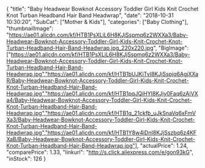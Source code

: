 {
	"title": "Baby Headwear Bowknot Accessory Toddler Girl Kids Knit Crochet Knot Turban Headband Hair Band Headwrap",
	"date": "2018-10-31 10:30:20",
	"SubCat": ["Mother & Kids"],
	"categories": ["Baby Clothing"],
	"thumbnailImage": "https://ae01.alicdn.com/kf/HTB1PsXLiL6H8KJjSspmq6z2WXXa3/Baby-Headwear-Bowknot-Accessory-Toddler-Girl-Kids-Knit-Crochet-Knot-Turban-Headband-Hair-Band-Headwrap.jpg_220x220.jpg",
	"BigImage": ["https://ae01.alicdn.com/kf/HTB1PsXLiL6H8KJjSspmq6z2WXXa3/Baby-Headwear-Bowknot-Accessory-Toddler-Girl-Kids-Knit-Crochet-Knot-Turban-Headband-Hair-Band-Headwrap.jpg","https://ae01.alicdn.com/kf/HTB1bUJKiTvI8KJjSspjq6AgjXXaR/Baby-Headwear-Bowknot-Accessory-Toddler-Girl-Kids-Knit-Crochet-Knot-Turban-Headband-Hair-Band-Headwrap.jpg","https://ae01.alicdn.com/kf/HTB1pqJQiHYI8KJjy0Faq6zAiVXa4/Baby-Headwear-Bowknot-Accessory-Toddler-Girl-Kids-Knit-Crochet-Knot-Turban-Headband-Hair-Band-Headwrap.jpg","https://ae01.alicdn.com/kf/HTB1q_21ckfb_uJkSnaVq6xFmVXa3/Baby-Headwear-Bowknot-Accessory-Toddler-Girl-Kids-Knit-Crochet-Knot-Turban-Headband-Hair-Band-Headwrap.jpg","https://ae01.alicdn.com/kf/HTB1Y8w4iDnI8KJjSszbq6z4KFXaB/Baby-Headwear-Bowknot-Accessory-Toddler-Girl-Kids-Knit-Crochet-Knot-Turban-Headband-Hair-Band-Headwrap.jpg"],
	"actualPrice": 1.24,
	"comparePrice": 1.33,
	"linkurl": "http://s.click.aliexpress.com/e/gon93kG",
	"inStock": 126
}
